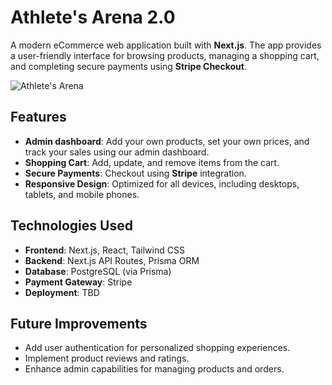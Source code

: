 # Athlete's Arena 2.0

A modern eCommerce web application built with **Next.js**. The app provides a user-friendly interface for browsing products, managing a shopping cart, and completing secure payments using **Stripe Checkout**.

![Athlete's Arena](https://imgur.com/a/CTvNsGH)

## Features

- **Admin dashboard**: Add your own products, set your own prices, and track your sales using our admin dashboard.
- **Shopping Cart**: Add, update, and remove items from the cart.
- **Secure Payments**: Checkout using **Stripe** integration.
- **Responsive Design**: Optimized for all devices, including desktops, tablets, and mobile phones.

## Technologies Used

- **Frontend**: Next.js, React, Tailwind CSS
- **Backend**: Next.js API Routes, Prisma ORM
- **Database**: PostgreSQL (via Prisma)
- **Payment Gateway**: Stripe
- **Deployment**: TBD

## Future Improvements

- Add user authentication for personalized shopping experiences.
- Implement product reviews and ratings.
- Enhance admin capabilities for managing products and orders.
